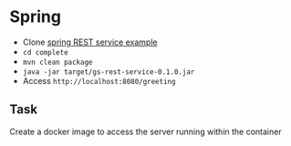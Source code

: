 # Spring

* Clone [spring REST service example](https://github.com/spring-guides/gs-rest-service)
* `cd complete`
* `mvn clean package`
* `java -jar target/gs-rest-service-0.1.0.jar`
* Access `http://localhost:8080/greeting`

## Task

Create a docker image to access the server running within the container

